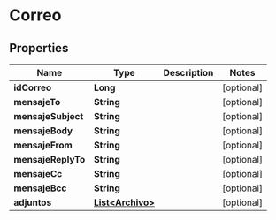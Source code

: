 

# Correo


## Properties

Name | Type | Description | Notes
------------ | ------------- | ------------- | -------------
**idCorreo** | **Long** |  |  [optional]
**mensajeTo** | **String** |  |  [optional]
**mensajeSubject** | **String** |  |  [optional]
**mensajeBody** | **String** |  |  [optional]
**mensajeFrom** | **String** |  |  [optional]
**mensajeReplyTo** | **String** |  |  [optional]
**mensajeCc** | **String** |  |  [optional]
**mensajeBcc** | **String** |  |  [optional]
**adjuntos** | [**List&lt;Archivo&gt;**](Archivo.md) |  |  [optional]



